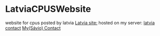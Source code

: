 # LatviaCPUSWebsite
website for cpus posted by latvia
[Latvia site:](https://gemmebacon.com/daily-cpu/)
hosted on my server: 
[latvia contact](https://github.com/gemmebacon)
[My(Sávio) Contact](https://discordapp.com/users/795776648267038761)
